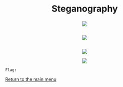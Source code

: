
<h1 align="center">Steganography</h1>



<h3></h3>


<p align="center"><img src="../Files/"></img></p>

``` shell

```

<p align="center"><img src="../Files/"></img></p>

``` shell

```

<p align="center"><img src="../Files/"></img></p>



<p align="center"><img src="../Files/"></img></p>

``` shell
Flag: 
```

<p align="left"><a href="https://github.com/Ne0Lux-C1Ph3r/WRITE-UP/blob/master/VirSecCon CTF/index.md">Return to the main menu</a></p>
